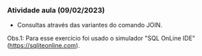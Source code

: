 <h3>Atividade aula (09/02/2023)</h3>

- Consultas através das variantes do comando JOIN.

Obs.1: Para esse exercício foi usado o simulador "SQL OnLine IDE" (https://sqliteonline.com).
